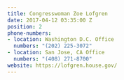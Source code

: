 ```yaml
---
title: Congresswoman Zoe Lofgren
date: 2017-04-12 03:35:00 Z
position: 2
phone-numbers:
- location: Washington D.C. Office
  numbers: "(202) 225-3072"
- location: San Jose, CA Office
  numbers: "(408) 271-8700"
website: https://lofgren.house.gov/
---
```


